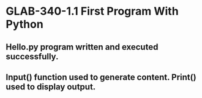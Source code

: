 # GLAB-340-1.1 First Program With Python
## Hello.py program written and executed successfully. 
## Input() function used to generate content.  Print() used to display output.
